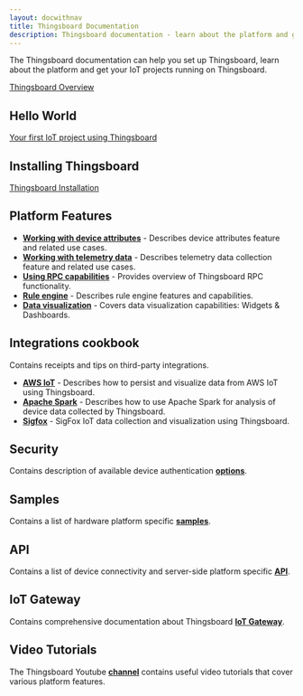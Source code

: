 ```yaml
---
layout: docwithnav
title: Thingsboard Documentation
description: Thingsboard documentation - learn about the platform and get your IoT projects running on Thingsboard
---
```


<p>The Thingsboard documentation can help you set up Thingsboard, learn about the platform and get your IoT projects running on Thingsboard.</p>

<p><a href="/docs/getting-started-guides/what-is-thingsboard" class="button">Thingsboard Overview</a></p>

<h2>Hello World</h2>

<p><a href="/docs/getting-started-guides/helloworld" class="button">Your first IoT project using Thingsboard</a></p>

<h2>Installing Thingsboard</h2>

<p><a href="/docs/user-guide/install/installation-options" class="button">Thingsboard Installation</a></p>

<h2>Platform Features</h2>

<ul>
<li><b><a href="/docs/user-guide/attributes/">Working with device attributes</a></b> - Describes device attributes feature and related use cases.</li>
<li><b><a href="/docs/user-guide/telemetry/">Working with telemetry data</a></b> - Describes telemetry data collection feature and related use cases.</li>
<li><b><a href="/docs/user-guide/rpc/">Using RPC capabilities</a></b> - Provides overview of Thingsboard RPC functionality.</li>
<li><b><a href="/docs/user-guide/rule-engine/">Rule engine</a></b> - Describes rule engine features and capabilities.</li>
<li><b><a href="/docs/user-guide/visualization/">Data visualization</a></b> - Covers data visualization capabilities: Widgets & Dashboards.</li>
</ul>

<h2>Integrations cookbook</h2>

<p>Contains receipts and tips on third-party integrations.</p>

<ul>
<li><b><a href="/docs/iot-gateway/integration-with-aws-iot/">AWS IoT</a></b> - Describes how to persist and visualize data from AWS IoT using Thingsboard.</li>
<li><b><a href="/docs/samples/analytics/spark-integration-with-thingsboard/">Apache Spark</a></b> - Describes how to use Apache Spark for analysis of device data collected by Thingsboard.</li>
<li><b><a href="/docs/iot-gateway/sigfox-iot-data-visualization/">Sigfox</a></b> - SigFox IoT data collection and visualization using Thingsboard.</li>
</ul>


<h2>Security</h2>

<p>Contains description of available device authentication <b><a href="/docs/user-guide/device-credentials/">options</a></b>.</p>

<h2>Samples</h2>

<p>Contains a list of hardware platform specific <b><a href="/docs/samples/">samples</a></b>.</p>

<h2>API</h2>

<p>Contains a list of device connectivity and server-side platform specific <b><a href="/docs/samples/">API</a></b>.</p>

<h2>IoT Gateway</h2>

<p>Contains comprehensive documentation about Thingsboard <b><a href="/docs/iot-gateway/">IoT Gateway</a></b>.</p>

<h2>Video Tutorials</h2>

<p>The Thingsboard Youtube <b><a href="https://www.youtube.com/channel/UCDb9fsV-YR4JmnipAMGsVAQ/videos">channel</a></b> contains useful video tutorials that cover various platform features.</p>